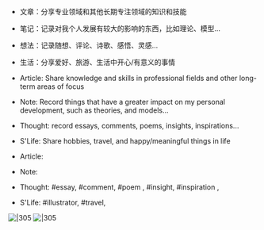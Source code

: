
- 文章：分享专业领域和其他长期专注领域的知识和技能
- 笔记：记录对我个人发展有较大的影响的东西，比如理论、模型...
- 想法：记录随想、评论、诗歌、感悟、灵感...
- 生活：分享爱好、旅游、生活中开心/有意义的事情

- Article: Share knowledge and skills in professional fields and other long-term areas of focus
- Note: Record things that have a greater impact on my personal development, such as theories, and models...
- Thought: record essays, comments, poems, insights, inspirations...
- S'Life: Share hobbies, travel, and happy/meaningful things in life

- Article: 
- Note: 
- Thought: #essay, #comment, #poem , #insight, #inspiration ,
- S'Life: #illustrator, #travel, 

![|305](https://raw.githubusercontent.com/SibylYang55/tuchuang/master/img/20231201231732.png)
![|305](https://raw.githubusercontent.com/SibylYang55/tuchuang/master/img/20231201231831.png)





